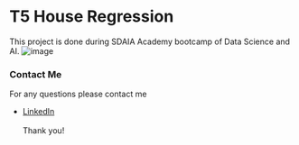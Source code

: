 # T5 House Regression

This project is done during SDAIA Academy bootcamp of Data Science and AI.
![image](http://thearabweekly.com/sites/default/files/styles/article_image_800x450_/public/2018-05/Saudi_Housing_Reuters.jpg?itok=JxQCYBK_)














### Contact Me

For any questions please contact me <br/>
- [LinkedIn](https://www.linkedin.com/in/bayan-ali-73bba815a)
<br/><br/>
Thank you!

